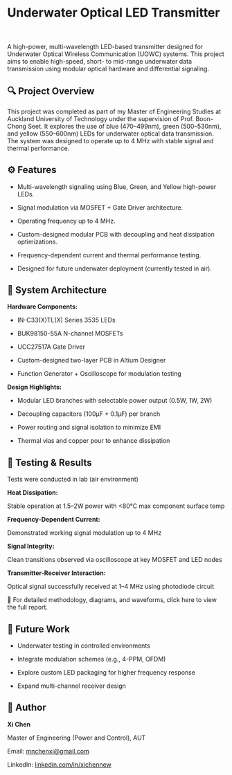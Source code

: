  
# Underwater Optical LED Transmitter        

A high-power, multi-wavelength LED-based transmitter designed for Underwater Optical Wireless Communication (UOWC) systems. This project aims to enable high-speed, short- to mid-range underwater data transmission using modular optical hardware and differential signaling.        

## 🔍 Project Overview    

This project was completed as part of my Master of Engineering Studies at Auckland University of Technology under the supervision of Prof. Boon-Chong Seet. It explores the use of blue (470–499nm), green (500–530nm), and yellow (550–600nm) LEDs for underwater optical data transmission. The system was designed to operate up to 4 MHz with stable signal and thermal performance.            

## ⚙️ Features  

* Multi-wavelength signaling using Blue, Green, and Yellow high-power LEDs.  

* Signal modulation via MOSFET + Gate Driver architecture.      

* Operating frequency up to 4 MHz.      

* Custom-designed modular PCB with decoupling and heat dissipation optimizations.    

* Frequency-dependent current and thermal performance testing.  

* Designed for future underwater deployment (currently tested in air).  

## 🧩 System Architecture  

**Hardware Components:**         

* IN-C33(X)TL(X) Series 3535 LEDs

* BUK98150-55A N-channel MOSFETs      

* UCC27517A Gate Driver      

* Custom-designed two-layer PCB in Altium Designer    

* Function Generator + Oscilloscope for modulation testing    

**Design Highlights:**

* Modular LED branches with selectable power output (0.5W, 1W, 2W)  

* Decoupling capacitors (100μF + 0.1μF) per branch  

* Power routing and signal isolation to minimize EMI  

* Thermal vias and copper pour to enhance dissipation    

## 🔬 Testing & Results  

Tests were conducted in lab (air environment)

**Heat Dissipation:**

Stable operation at 1.5–2W power with <80°C max component surface temp

**Frequency-Dependent Current:**  

Demonstrated working signal modulation up to 4 MHz  

**Signal Integrity:**  

Clean transitions observed via oscilloscope at key MOSFET and LED nodes

**Transmitter-Receiver Interaction:**  

Optical signal successfully received at 1–4 MHz using photodiode circuit    

📘 For detailed methodology, diagrams, and waveforms, click here to view the full report.    

## 🚀 Future Work

* Underwater testing in controlled environments      

* Integrate modulation schemes (e.g., 4-PPM, OFDM)    

* Explore custom LED packaging for higher frequency response

* Expand multi-channel receiver design  


## 👤 Author

**Xi Chen**   

Master of Engineering (Power and Control), AUT

Email: mnchenxi@gmail.com

LinkedIn: [linkedin.com/in/xichennew](https://linkedin.com/in/xichennew)  
